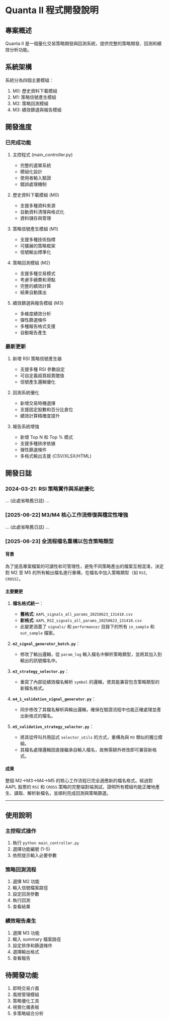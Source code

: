 # Quanta II 程式開發說明

## 專案概述
Quanta II 是一個量化交易策略開發與回測系統，提供完整的策略開發、回測和績效分析功能。

## 系統架構
系統分為四個主要模組：
1. M0: 歷史資料下載模組
2. M1: 策略信號產生模組
3. M2: 策略回測模組
4. M3: 績效篩選與報告模組

## 開發進度

### 已完成功能
1. 主控程式 (main_controller.py)
   - 完整的選單系統
   - 模組化設計
   - 使用者輸入驗證
   - 錯誤處理機制

2. 歷史資料下載模組 (M0)
   - 支援多種資料來源
   - 自動資料清理與格式化
   - 資料儲存與管理

3. 策略信號產生模組 (M1)
   - 支援多種技術指標
   - 可擴展的策略框架
   - 信號輸出標準化

4. 策略回測模組 (M2)
   - 支援多種交易模式
   - 考慮手續費和滑點
   - 完整的績效計算
   - 結果自動匯出

5. 績效篩選與報告模組 (M3)
   - 多維度績效分析
   - 彈性篩選條件
   - 多種報告格式支援
   - 自動報告產生

### 最新更新
1. 新增 RSI 策略信號產生器
   - 支援多種 RSI 參數設定
   - 可自定義超買超賣閾值
   - 信號產生邏輯優化

2. 回測系統優化
   - 新增交易時機選擇
   - 支援固定股數和百分比倉位
   - 績效計算精確度提升

3. 報告系統增強
   - 新增 Top N 和 Top % 模式
   - 支援多種排序依據
   - 彈性篩選條件
   - 多格式輸出支援 (CSV/XLSX/HTML)

## 開發日誌

### 2024-03-21: RSI 策略實作與系統優化
...
(此處省略舊日誌)
...
### [2025-06-22] M3/M4 核心工作流修復與穩定性增強
...
(此處省略舊日誌)
...
### [2025-06-23] 全流程檔名重構以包含策略類型

#### 背景
為了提高專案檔案的可讀性和可管理性，避免不同策略產出的檔案互相混淆，決定對 M2 至 M5 的所有輸出檔名進行重構，在檔名中加入策略類型（如 `RSI`, `CROSS`）。

#### 主要變更
1.  **檔名格式統一**：
    *   **舊格式**: `AAPL_signals_all_params_20250623_131410.csv`
    *   **新格式**: `AAPL_RSI_signals_all_params_20250623_131410.csv`
    *   此變更涵蓋了 `signals/` 和 `performance/` 目錄下的所有 `in_sample` 和 `out_sample` 檔案。

2.  **`m2_signal_generator_batch.py`**：
    *   修改了輸出邏輯，從 `param_log` 輸入檔名中解析策略類型，並將其加入到輸出的訊號檔名中。

3.  **`m3_strategy_selector.py`**：
    *   重寫了內部從績效檔名解析 `symbol` 的邏輯，使其能兼容包含策略類型的新檔名格式。

4.  **`m4_1_validation_signal_generator.py`**：
    *   同步修改了其檔名解析與輸出邏輯，確保在驗證流程中也能正確處理並產出新格式的檔名。

5.  **`m5_validation_strategy_selector.py`**：
    *   將其從呼叫共用函式 `selector_utils` 的方式，重構為與 `M3` 類似的獨立模組。
    *   其檔名處理邏輯因直接繼承自輸入檔名，故無需額外修改即可兼容新格式。

#### 成果
整個 M2->M3->M4->M5 的核心工作流程已完全適應新的檔名格式。經過對 AAPL 股票的 `RSI` 和 `CROSS` 策略的完整端對端測試，證明所有模組均能正確地產生、讀取、解析新檔名，並順利完成回測與策略篩選。

---

## 使用說明

### 主控程式操作
1. 執行 `python main_controller.py`
2. 選擇功能編號 (1-5)
3. 依照提示輸入必要參數

### 策略回測流程
1. 選擇 M2 功能
2. 輸入信號檔案路徑
3. 設定回測參數
4. 執行回測
5. 查看結果

### 績效報告產生
1. 選擇 M3 功能
2. 輸入 summary 檔案路徑
3. 設定排序和篩選條件
4. 選擇輸出格式
5. 查看報告

## 待開發功能
1. 即時交易介面
2. 風險管理模組
3. 策略優化工具
4. 視覺化儀表板
5. 多策略組合分析 